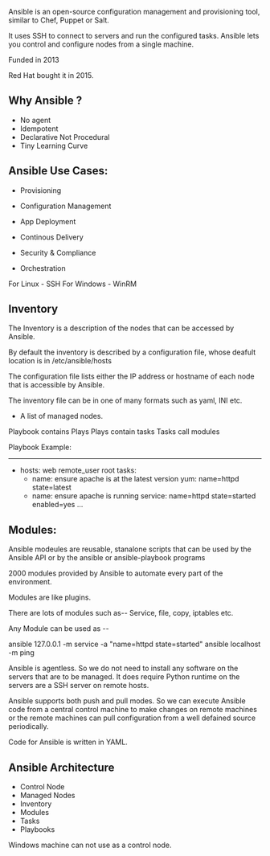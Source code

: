 Ansible is an open-source configuration management and provisioning tool, similar to Chef, Puppet or Salt.

It uses SSH to connect to servers and run the configured tasks. Ansible lets you control and configure nodes from a single machine.

Funded in 2013

Red Hat bought it in  2015.

## Why Ansible ?
- No agent
- Idempotent
- Declarative Not Procedural
- Tiny Learning Curve


## Ansible Use Cases:
- Provisioning
- Configuration Management

- App Deployment
- Continous Delivery
- Security & Compliance
- Orchestration





For Linux - SSH
For Windows - WinRM


## Inventory

The Inventory is a description of the nodes that can be accessed by Ansible.

By default the inventory is described by a configuration file, whose deafult location is in /etc/ansible/hosts

The configuration file lists either the IP address or hostname of each node that is accessible by Ansible.

The inventory file can be in one of many formats such as yaml, INI etc.

- A list of managed nodes.

Playbook contains Plays
Plays contain tasks
Tasks call modules

Playbook Example:

---
- hosts: web
  remote_user root
  tasks:
    - name: ensure apache is at the latest version
      yum: name=httpd state=latest
    - name: ensure apache is running
      service: name=httpd state=started enabled=yes
...

## Modules:

Ansible modeules are reusable, stanalone scripts that can be used by the Ansible API or by the ansible or ansible-playbook programs

2000 modules provided by Ansible to automate every part of the environment.

Modules are like plugins.

There are lots of modules such as--
Service, file, copy, iptables etc.

Any Module can be used as --

ansible 127.0.0.1 -m service -a "name=httpd state=started"
ansible localhost -m ping


Ansible is agentless. So we do not need to install any software on the servers that are to be managed. It does require Python runtime on the servers are a SSH server on remote hosts.

Ansible supports both push and pull modes. So we can execute Ansible code from a central control machine to make changes on remote machines or the remote machines can pull configuration from a well defained source periodically.

Code for Ansible is written in YAML.

## Ansible Architecture
- Control Node
- Managed Nodes
- Inventory
- Modules
- Tasks
- Playbooks

Windows machine can not use as a control node.




